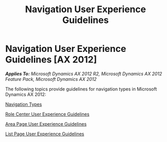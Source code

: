 ﻿---
title: Navigation User Experience Guidelines
TOCTitle: Navigation Guidelines
ms:assetid: e57f3e02-4f4f-4f4d-822f-3da95d3e103e
ms:mtpsurl: https://msdn.microsoft.com/en-us/library/Gg886614(v=AX.60)
ms:contentKeyID: 35267978
ms.date: 11/07/2012
mtps_version: v=AX.60
---

# Navigation User Experience Guidelines [AX 2012]


_**Applies To:** Microsoft Dynamics AX 2012 R2, Microsoft Dynamics AX 2012 Feature Pack, Microsoft Dynamics AX 2012_

The following topics provide guidelines for navigation types in Microsoft Dynamics AX 2012:

[Navigation Types](navigation-types.md)

[Role Center User Experience Guidelines](role-center-user-experience-guidelines.md)

[Area Page User Experience Guidelines](area-page-user-experience-guidelines.md)

[List Page User Experience Guidelines](list-page-user-experience-guidelines.md)

